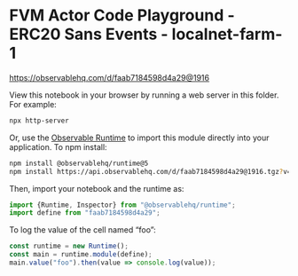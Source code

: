 # FVM Actor Code Playground - ERC20 Sans Events - localnet-farm-1

https://observablehq.com/d/faab7184598d4a29@1916

View this notebook in your browser by running a web server in this folder. For
example:

~~~sh
npx http-server
~~~

Or, use the [Observable Runtime](https://github.com/observablehq/runtime) to
import this module directly into your application. To npm install:

~~~sh
npm install @observablehq/runtime@5
npm install https://api.observablehq.com/d/faab7184598d4a29@1916.tgz?v=3
~~~

Then, import your notebook and the runtime as:

~~~js
import {Runtime, Inspector} from "@observablehq/runtime";
import define from "faab7184598d4a29";
~~~

To log the value of the cell named “foo”:

~~~js
const runtime = new Runtime();
const main = runtime.module(define);
main.value("foo").then(value => console.log(value));
~~~
